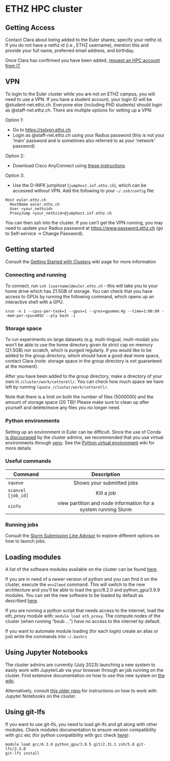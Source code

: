 # ETHZ HPC cluster

<!-- old google doc link: https://docs.google.com/document/d/1wxGzJOOx807epac_vLYOhUOTiQBCtj29WkwK-Sy50rA/edit -->

## Getting Access
Contact Clara about being added to the Euler shares; specify your nethz id. If you do not have a nethz id (i.e., ETHZ username), mention this and provide your full name, preferred email address, and birthday.

Once Clara has confirmed you have been added, [request an HPC account from IT](https://scicomp.ethz.ch/wiki/New_account_request_process_for_HPC_clusters)  


## VPN
To login to the Euler cluster while you are not on ETHZ campus, you will need to use a VPN. If you have a student account, your login ID will be <nethzid>@student-net.ethz.ch. Everyone else (including PhD students) should login as  <nethzid>@staff-net.ethz.ch. There are multiple options for setting up a VPN:

Option 1:
- Go to https://sslvpn.ethz.ch
- Login as <nethzid>@staff-net.ethz.ch using your Radius password (this is not your ‘main’ password and is sometimes also referred to as your ‘network’ password)

Option 2:
- Download Cisco AnyConnect using [these instructions](https://unlimited.ethz.ch/display/itkb/VPN)

Option 3:
- Use the D-INFK jumphost (`jumphost.inf.ethz.ch`), which can be accessed without VPN.
Add the following to your `~/.ssh/config` file:
```
Host euler.ethz.ch
  HostName euler.ethz.ch
  User <your_nethzid>
  ProxyJump <your_nethzid>@jumphost.inf.ethz.ch
```


You can then ssh into the cluster. If you can’t get the VPN running, you may need to update your Radius password at https://www.password.ethz.ch (go to Self-service -> Change Password).

## Getting started
Consult the [Getting Started with Clusters](https://scicomp.ethz.ch/wiki/Getting_started_with_clusters) wiki page for more information

### Connecting and running
To connect, run ```ssh [username]@euler.ethz.ch``` - this will take you to your home drive which has 21.5GB of storage. You can check that you have access to GPUs by running the following command, which opens up an interactive shell with a GPU.

    srun -n 1 --cpus-per-task=1 --gpus=1 --gres=gpumem:4g --time=1:00:00 --mem-per-cpu=4092 --pty bash -i

### Storage space
To run experiments on large datasets (e.g. multi-lingual, multi-modal) you won’t be able to use the home directory given its strict cap on memory (21.5GB) nor scratch, which is purged regularly. If you would like to be added to the group directory, which should have a good deal more space, contact Clara (note: storage space in the group directory is not guaranteed at the moment).

After you have been added to the group directory, make a directory of your own in ```/cluster/work/cotterell/```. 
You can check how much space we have left by running ```lquota /cluster/work/cotterell/```.

Note that there is a limit on both the number of files (5000000) and the amount of storage space (20 TB)! Please make sure to clean up after yourself and delete/move any files you no longer need.


### Python environments
Setting up an environment in Euler can be difficult. Since the use of Conda [is discouraged](https://scicomp.ethz.ch/wiki/Conda#Reasons_to_not_use_conda_on_an_HPC_file_system) by the cluster admins, we recommended that you use virtual environments through [venv](https://docs.python.org/3/library/venv.html). See the [Python virtual environment](https://scicomp.ethz.ch/wiki/Python_virtual_environment) wiki for more details

### Useful commands

| Command | Description |
|--------------|:-----:|
| ``squeue`` | Shows your submitted jobs  |
| ``scancel [job_id]`` | Kill a job  |
| ``sinfo``  | view partition and node information for a system running Slurm |

### Running jobs

Consult the [Slurm Submission Line Advisor](https://scicomp.ethz.ch/public/lsla/index2.html) to explore different options on how to launch jobs.


## Loading modules

A list of the software modules available on the cluster can be found [here](https://scicomp.ethz.ch/wiki/Euler_applications_and_libraries).

If you are in need of a newer version of python and you can find it on the cluster, execute the `env2lmod` command. This will switch to the new architecture and you'll be able to load the gcc/8.2.0 and python_gpu/3.9.9 modules. You can set the new software to be loaded by default as described [here](https://scicomp.ethz.ch/wiki/New_SPACK_software_stack_on_Euler#Setting_a_permanent_default_for_the_software_stack).

If you are running a python script that needs access to the internet, load the eth_proxy module with: `module load eth_proxy`. The compute nodes of the cluster (when running “bsub …”) have no access to the internet by default. 

If you want to automate module loading (for each login) create an alias or just write the commands into `~/.bashrc`

## Using Jupyter Notebooks

The cluster admins are currently (July 2023) launching a new system to easily work with JupyterLab via your browser through an job running on the cluster. Find extensive documentation on how to use this new system on [the wiki](https://scicomp.ethz.ch/wiki/JupyterHub).

Alternatively, consult [this older repo](https://gitlab.ethz.ch/sfux/Jupyter-on-Euler-or-Leonhard-Open) for instructions on how to work with Jupyter Notebooks on the cluster.

## Using git-lfs
If you want to use git-lfs, you need to load git-lfs and git along with other modules. Check modules documentation to ensure version compatibility with gcc etc (for python compatibility with gcc check [here](https://scicomp.ethz.ch/wiki/Python_on_Euler)):

    module load gcc/6.3.0 python_gpu/3.8.5 git/2.31.1 zsh/5.8 git-lfs/2.3.0
    git-lfs install

<!-- ## Checking which resources are available

    scontrol show nodes < node_name>

Then, check AllocTRES, CfgTRES -->




